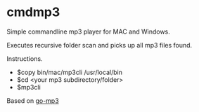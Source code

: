 # cmdmp3

Simple commandline mp3 player for MAC and Windows.

Executes recursive folder scan and picks up all mp3 files found.

Instructions.
* $copy bin/mac/mp3cli /usr/local/bin 
* $cd <your mp3 subdirectory/folder>
* $mp3cli

Based on [go-mp3](https://github.com/hajimehoshi/go-mp3)
